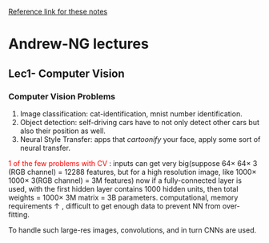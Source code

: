[Reference link for these notes](https://medium.com/@ageitgey/machine-learning-is-fun-part-3-deep-learning-and-convolutional-neural-networks-f40359318721)

# Andrew-NG lectures

## Lec1- Computer Vision

### Computer Vision Problems

1. Image classification: cat-identification, mnist number identification.
2. Object detection: self-driving cars have to not only detect other cars but also their position as well.
3. Neural Style Transfer: apps that *cartoonify* your face, apply some sort of neural transfer.

<span style="color:red;">1 of the few problems with CV </span>: inputs can get very big(suppose 64$\times$ 64$\times$ 3 (RGB channel) = 12288 features, but for a high resolution image, like 1000$\times$ 1000$\times$ 3(RGB channel) = 3M features) now if  a fully-connected layer is used, with the first hidden layer contains 1000 hidden units, then total weights = 1000$\times$ 3M matrix = 3B parameters. computational, memory requirements $\uparrow$ , difficult to get enough data to prevent NN from over-fitting.



To handle such large-res images, convolutions, and in turn CNNs are used.